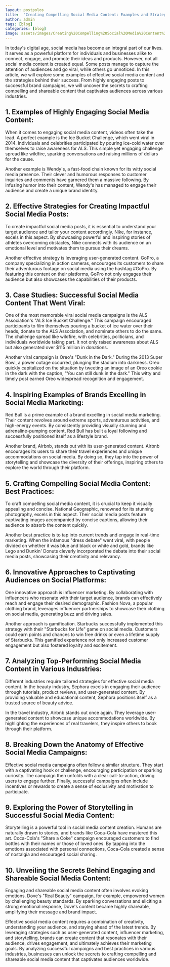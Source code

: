 ```yaml
---
layout: postpolos
title:  "Creating Compelling Social Media Content: Examples and Strategies"
author: admin
tags: [blog]
categories: [blog]
image: assets/images/Creating%20Compelling%20Social%20Media%20Content%20Examples%20and%20Strategies%20.jpeg
---
```




<p>In today's digital age, social media has become an integral part of our lives. It serves as a powerful platform for individuals and businesses alike to connect, engage, and promote their ideas and products. However, not all social media content is created equal. Some posts manage to capture the attention of audiences and go viral, while others go unnoticed. In this article, we will explore some examples of effective social media content and the strategies behind their success. From highly engaging posts to successful brand campaigns, we will uncover the secrets to crafting compelling and shareable content that captivates audiences across various industries.</p>
<h2>1. Examples of Highly Engaging Social Media Content:</h2>
<p>When it comes to engaging social media content, videos often take the lead. A perfect example is the Ice Bucket Challenge, which went viral in 2014. Individuals and celebrities participated by pouring ice-cold water over themselves to raise awareness for ALS. This simple yet engaging challenge spread like wildfire, sparking conversations and raising millions of dollars for the cause.</p>
<p>Another example is Wendy's, a fast-food chain known for its witty social media presence. Their clever and humorous responses to customer inquiries and comments have garnered them a massive following. By infusing humor into their content, Wendy's has managed to engage their audience and create a unique brand identity.</p>
<h2>2. Effective Strategies for Creating Impactful Social Media Posts:</h2>
<p>To create impactful social media posts, it is essential to understand your target audience and tailor your content accordingly. Nike, for instance, excels in this aspect. By showcasing powerful and inspiring stories of athletes overcoming obstacles, Nike connects with its audience on an emotional level and motivates them to pursue their dreams.</p>
<p>Another effective strategy is leveraging user-generated content. GoPro, a company specializing in action cameras, encourages its customers to share their adventurous footage on social media using the hashtag #GoPro. By featuring this content on their platforms, GoPro not only engages their audience but also showcases the capabilities of their products.</p>
<h2>3. Case Studies: Successful Social Media Content That Went Viral:</h2>
<p>One of the most memorable viral social media campaigns is the ALS Association's &quot;ALS Ice Bucket Challenge.&quot; This campaign encouraged participants to film themselves pouring a bucket of ice water over their heads, donate to the ALS Association, and nominate others to do the same. The challenge spread like wildfire, with celebrities, politicians, and individuals worldwide taking part. It not only raised awareness about ALS but also generated over $115 million in donations.</p>
<p>Another viral campaign is Oreo's &quot;Dunk in the Dark.&quot; During the 2013 Super Bowl, a power outage occurred, plunging the stadium into darkness. Oreo quickly capitalized on the situation by tweeting an image of an Oreo cookie in the dark with the caption, &quot;You can still dunk in the dark.&quot; This witty and timely post earned Oreo widespread recognition and engagement.</p>
<h2>4. Inspiring Examples of Brands Excelling in Social Media Marketing:</h2>
<p>Red Bull is a prime example of a brand excelling in social media marketing. Their content revolves around extreme sports, adventurous activities, and high-energy events. By consistently providing visually stunning and adrenaline-pumping content, Red Bull has built a loyal following and successfully positioned itself as a lifestyle brand.</p>
<p>Another brand, Airbnb, stands out with its user-generated content. Airbnb encourages its users to share their travel experiences and unique accommodations on social media. By doing so, they tap into the power of storytelling and showcase the diversity of their offerings, inspiring others to explore the world through their platform.</p>
<h2>5. Crafting Compelling Social Media Content: Best Practices:</h2>
<p>To craft compelling social media content, it is crucial to keep it visually appealing and concise. National Geographic, renowned for its stunning photography, excels in this aspect. Their social media posts feature captivating images accompanied by concise captions, allowing their audience to absorb the content quickly.</p>
<p>Another best practice is to tap into current trends and engage in real-time marketing. When the infamous &quot;dress debate&quot; went viral, with people divided on whether it was blue and black or white and gold, brands like Lego and Dunkin' Donuts cleverly incorporated the debate into their social media posts, showcasing their creativity and relevancy.</p>
<h2>6. Innovative Approaches to Captivating Audiences on Social Platforms:</h2>
<p>One innovative approach is influencer marketing. By collaborating with influencers who resonate with their target audience, brands can effectively reach and engage their desired demographic. Fashion Nova, a popular clothing brand, leverages influencer partnerships to showcase their clothing on social media, generating buzz and driving sales.</p>
<p>Another approach is gamification. Starbucks successfully implemented this strategy with their &quot;Starbucks for Life&quot; game on social media. Customers could earn points and chances to win free drinks or even a lifetime supply of Starbucks. This gamified experience not only increased customer engagement but also fostered loyalty and excitement.</p>
<h2>7. Analyzing Top-Performing Social Media Content in Various Industries:</h2>
<p>Different industries require tailored strategies for effective social media content. In the beauty industry, Sephora excels in engaging their audience through tutorials, product reviews, and user-generated content. By providing valuable and educational content, Sephora positions itself as a trusted source of beauty advice.</p>
<p>In the travel industry, Airbnb stands out once again. They leverage user-generated content to showcase unique accommodations worldwide. By highlighting the experiences of real travelers, they inspire others to book through their platform.</p>
<h2>8. Breaking Down the Anatomy of Effective Social Media Campaigns:</h2>
<p>Effective social media campaigns often follow a similar structure. They start with a captivating hook or challenge, encouraging participation or sparking curiosity. The campaign then unfolds with a clear call-to-action, driving users to engage further. Finally, successful campaigns often include incentives or rewards to create a sense of exclusivity and motivation to participate.</p>
<h2>9. Exploring the Power of Storytelling in Successful Social Media Content:</h2>
<p>Storytelling is a powerful tool in social media content creation. Humans are naturally drawn to stories, and brands like Coca-Cola have mastered this art. Coca-Cola's &quot;Share a Coke&quot; campaign encouraged customers to find bottles with their names or those of loved ones. By tapping into the emotions associated with personal connections, Coca-Cola created a sense of nostalgia and encouraged social sharing.</p>
<h2>10. Unveiling the Secrets Behind Engaging and Shareable Social Media Content:</h2>
<p>Engaging and shareable social media content often involves evoking emotions. Dove's &quot;Real Beauty&quot; campaign, for example, empowered women by challenging beauty standards. By sparking conversations and eliciting a strong emotional response, Dove's content became highly shareable, amplifying their message and brand impact.</p>
<p>Effective social media content requires a combination of creativity, understanding your audience, and staying ahead of the latest trends. By leveraging strategies such as user-generated content, influencer marketing, and storytelling, brands can create content that resonates with their audience, drives engagement, and ultimately achieves their marketing goals. By analyzing successful campaigns and best practices in various industries, businesses can unlock the secrets to crafting compelling and shareable social media content that captivates audiences worldwide.</p>
